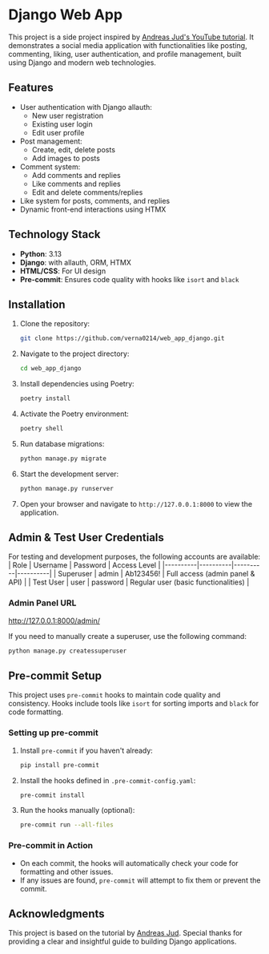 # Django Web App

This project is a side project inspired by [Andreas Jud's YouTube tutorial](https://youtube.com/playlist?list=PL5E1F5cTSTtTAIw_lBp1hE8nAKfCXgUpW&si=8Y58O9fA9CqtUC5V). It demonstrates a social media application with functionalities like posting, commenting, liking, user authentication, and profile management, built using Django and modern web technologies.

## Features

- User authentication with Django allauth:
  - New user registration
  - Existing user login
  - Edit user profile
- Post management:
  - Create, edit, delete posts
  - Add images to posts
- Comment system:
  - Add comments and replies
  - Like comments and replies
  - Edit and delete comments/replies
- Like system for posts, comments, and replies
- Dynamic front-end interactions using HTMX

## Technology Stack

- **Python**: 3.13
- **Django**: with allauth, ORM, HTMX
- **HTML/CSS**: For UI design
- **Pre-commit**: Ensures code quality with hooks like `isort` and `black`

## Installation

1. Clone the repository:
   ```bash
   git clone https://github.com/verna0214/web_app_django.git
   ```

2. Navigate to the project directory:
   ```bash
   cd web_app_django
   ```

3. Install dependencies using Poetry:
   ```bash
   poetry install
   ```

4. Activate the Poetry environment:
   ```bash
   poetry shell
   ```

5. Run database migrations:
   ```bash
   python manage.py migrate
   ```

6. Start the development server:
   ```bash
   python manage.py runserver
   ```

7. Open your browser and navigate to `http://127.0.0.1:8000` to view the application.

## Admin & Test User Credentials

For testing and development purposes, the following accounts are available:
| Role | Username | Password | Access Level |
|----------|----------|----------|----------|
| Superuser | admin | Ab123456! | Full access (admin panel & API) |
| Test User | user  | password  | Regular user (basic functionalities) |

### Admin Panel URL
http://127.0.0.1:8000/admin/

If you need to manually create a superuser, use the following command:
   ```bash
   python manage.py createssuperuser
   ```


## Pre-commit Setup

This project uses `pre-commit` hooks to maintain code quality and consistency. Hooks include tools like `isort` for sorting imports and `black` for code formatting.

### Setting up pre-commit

1. Install `pre-commit` if you haven't already:
   ```bash
   pip install pre-commit
   ```

2. Install the hooks defined in `.pre-commit-config.yaml`:
   ```bash
   pre-commit install
   ```

3. Run the hooks manually (optional):
   ```bash
   pre-commit run --all-files
   ```

### Pre-commit in Action

- On each commit, the hooks will automatically check your code for formatting and other issues.
- If any issues are found, `pre-commit` will attempt to fix them or prevent the commit.

## Acknowledgments

This project is based on the tutorial by [Andreas Jud](https://youtube.com/playlist?list=PL5E1F5cTSTtTAIw_lBp1hE8nAKfCXgUpW&si=8Y58O9fA9CqtUC5V). Special thanks for providing a clear and insightful guide to building Django applications.
